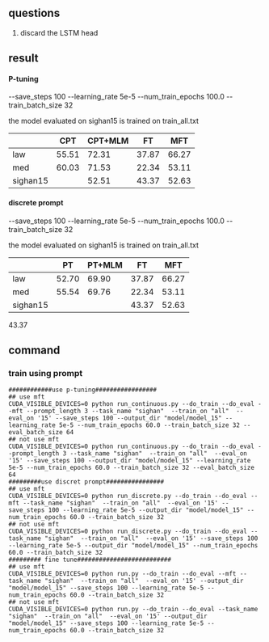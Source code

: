 ## questions

1. discard the LSTM head

## result

#### P-tuning 

--save_steps 100 --learning_rate 5e-5 --num_train_epochs 100.0 --train_batch_size 32

the model evaluated on sighan15 is trained on train_all.txt

|          | CPT   | CPT+MLM | FT    | MFT   |
| -------- | ----- | ------- | ----- | ----- |
| law      | 55.51 | 72.31   | 37.87 | 66.27 |
| med      | 60.03 | 71.53   | 22.34 | 53.11 |
| sighan15 |       | 52.51   | 43.37 | 52.63 |

#### discrete prompt 

--save_steps 100 --learning_rate 5e-5 --num_train_epochs 100.0 --train_batch_size 32

the model evaluated on sighan15 is trained on train_all.txt

|          | PT    | PT+MLM | FT    | MFT   |
| -------- | ----- | ------ | ----- | ----- |
| law      | 52.70 | 69.90  | 37.87 | 66.27 |
| med      | 55.54 | 69.76  | 22.34 | 53.11 |
| sighan15 |       |        | 43.37 | 52.63 |

43.37

## command

### train using prompt

```
############use p-tuning#################
## use mft
CUDA_VISIBLE_DEVICES=0 python run_continuous.py --do_train --do_eval --mft --prompt_length 3 --task_name "sighan"  --train_on "all"  --eval_on '15' --save_steps 100 --output_dir "model/model_15" --learning_rate 5e-5 --num_train_epochs 60.0 --train_batch_size 32 --eval_batch_size 64
## not use mft
CUDA_VISIBLE_DEVICES=0 python run_continuous.py --do_train --do_eval --prompt_length 3 --task_name "sighan"  --train_on "all"  --eval_on '15' --save_steps 100 --output_dir "model/model_15" --learning_rate 5e-5 --num_train_epochs 60.0 --train_batch_size 32 --eval_batch_size 64
#########use discret prompt################
## use mft
CUDA_VISIBLE_DEVICES=0 python run_discrete.py --do_train --do_eval --mft --task_name "sighan"  --train_on "all"  --eval_on '15' --save_steps 100 --learning_rate 5e-5 --output_dir "model/model_15" --num_train_epochs 60.0 --train_batch_size 32
## not use mft
CUDA_VISIBLE_DEVICES=0 python run_discrete.py --do_train --do_eval --task_name "sighan"  --train_on "all"  --eval_on '15' --save_steps 100 --learning_rate 5e-5 --output_dir "model/model_15" --num_train_epochs 60.0 --train_batch_size 32
######### fine tune##########################
## use mft
CUDA_VISIBLE_DEVICES=0 python run.py --do_train --do_eval --mft --task_name "sighan"  --train_on "all"  --eval_on '15' --output_dir "model/model_15" --save_steps 100 --learning_rate 5e-5 --num_train_epochs 60.0 --train_batch_size 32
## not use mft
CUDA_VISIBLE_DEVICES=0 python run.py --do_train --do_eval --task_name "sighan"  --train_on "all"  --eval_on '15' --output_dir "model/model_15" --save_steps 100 --learning_rate 5e-5 --num_train_epochs 60.0 --train_batch_size 32
```

